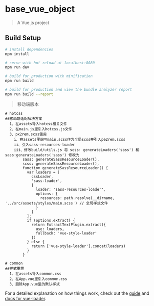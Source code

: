 # base_vue_object

> A Vue.js project

## Build Setup

``` bash
# install dependencies
npm install

# serve with hot reload at localhost:8080
npm run dev

# build for production with minification
npm run build

# build for production and view the bundle analyzer report
npm run build --report
```

> 移动端版本

```
# hotcss
##移动端适配解决方案
  1、在assets导入hotcss相关文件
  2、在main.js里引入hotcss.js文件
  3、px2rem.scss使用
    i、在assets里编写main.scss作为全局scss并引入pe2rem.scss
    ii、引入sass-resources-loader
    iii、修改build/utils.js 将 scss: generateLoaders('sass') 和 sass:generateLoaders('sass') 修改为
        sass: generateSassResourceLoader(),
        scss: generateSassResourceLoader(),
        function generateSassResourceLoader() {
          var loaders = [
            cssLoader,
            'sass-loader',
            {
              loader: 'sass-resources-loader',
              options: {
                resources: path.resolve(__dirname, '../src/assets/styles/main.scss') // 全局样式文件
              }
            }
          ];
          if (options.extract) {
            return ExtractTextPlugin.extract({
              use: loaders,
              fallback: 'vue-style-loader'
            })
          } else {
            return ['vue-style-loader'].concat(loaders)
          }
        }

# common
##样式重置
  1、在assets导入common.css
  2、在App.vue里引入common.css
  3、删除App.vue里的默认样式
```

For a detailed explanation on how things work, check out the [guide](http://vuejs-templates.github.io/webpack/) and [docs for vue-loader](http://vuejs.github.io/vue-loader).
